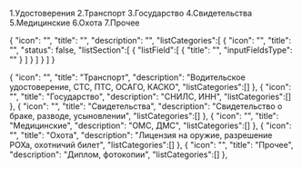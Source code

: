 1.Удостоверения
2.Транспорт
3.Государство
4.Свидетельства
5.Медицинские
6.Охота
7.Прочее

{
  "icon": "",
  "title": "",
  "description": "",
  "listCategories":[
    {
        "icon": "",
        "title": "",
        "status": false,
        "listSection":[
            {
                "listField":[
                    {
                        "title": "",
                        "inputFieldsType": ""
                    }
                ]
            }
        ]
    }
  ]
}



{
  "icon": "",
  "title": "Транспорт",
  "description": "Водительское удостоверение, СТС, ПТС, ОСАГО, КАСКО",
  "listCategories":[]
},
{
  "icon": "",
  "title": "Государство",
  "description": "СНИЛС, ИНН",
  "listCategories":[]
},
{
  "icon": "",
  "title": "Свидетельства",
  "description": "Свидетельство о браке, разводе, усыновлении",
  "listCategories":[]
},
{
  "icon": "",
  "title": "Медицинские",
  "description": "ОМС, ДМС",
  "listCategories":[]
},
{
  "icon": "",
  "title": "Охота",
  "description": "Лицензия на оружие, разрешение РОХа, охотничий билет",
  "listCategories":[]
},
{
  "icon": "",
  "title": "Прочее",
  "description": "Диплом, фотокопии",
  "listCategories":[]
},